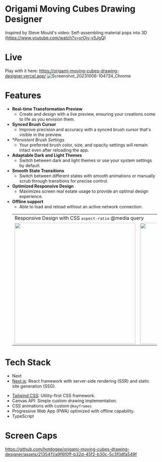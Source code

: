 # Origami Moving Cubes Drawing Designer

Inspired by Steve Mould's video: Self-assembling material pops into 3D (https://www.youtube.com/watch?v=vrOjy-v5JgQ)

# Live

Play with it here: https://origami-moving-cubes-drawing-designer.vercel.app/
![Screenshot_20231006-104724_Chrome](https://github.com/hotdogee/origami-moving-cubes-drawing-designer/assets/2135411/c44baed1-ce87-4f69-97b9-f6a50f7f64f0)

# Features

- **Real-time Transformation Preview**
  - Create and design with a live preview, ensuring your creations come to life as you envision them.
- **Synced Brush Cursor**
  - Improve precision and accuracy with a synced brush cursor that's visible in the preview.
- \*_Persistent Brush Settings_
  - Your preferred brush color, size, and opacity settings will remain intact even after reloading the app.
- **Adaptable Dark and Light Themes**
  - Switch between dark and light themes or use your system settings by default.
- **Smooth State Transitions**
  - Switch between different states with smooth animations or manually scrub through transitions for precise control.
- **Optimized Responsive Design**
  - Maximizes screen real estate usage to provide an optimal design experience.
- **Offline support**
  - Able to load and reload without an active network connection.
  <table>
    <tr>
      <td colspan="2">Responsive Design with CSS <tt>aspect-ratio</tt> @media query </td>
    </tr>
    <tr>
      <td><img src="https://github.com/hotdogee/origami-moving-cubes-drawing-designer/assets/2135411/a99505ef-58cc-49e4-adf5-76449ddb12e0" width="400"></td>
      <td><img src="https://github.com/hotdogee/origami-moving-cubes-drawing-designer/assets/2135411/8a52d28d-722a-43f5-aefb-e50c2a141423" width="400"></td>
    </tr>
  </table>

# Tech Stack

- Next
- [Next.js](https://nextjs.org/): React framework with server-side rendering (SSR) and static site generation (SSG).

* [Tailwind CSS](https://tailwindcss.com/): Utility-first CSS framework.
* Canvas API: Simple custom drawing implementation.
* CSS animations with custom `@keyframes`
* Progressive Web App (PWA) optimized with offline capability.
* TypeScript

# Screen Caps

https://github.com/hotdogee/origami-moving-cubes-drawing-designer/assets/2135411/a9f6f0ff-b32d-45f2-b30c-5c3f0dfa549f
